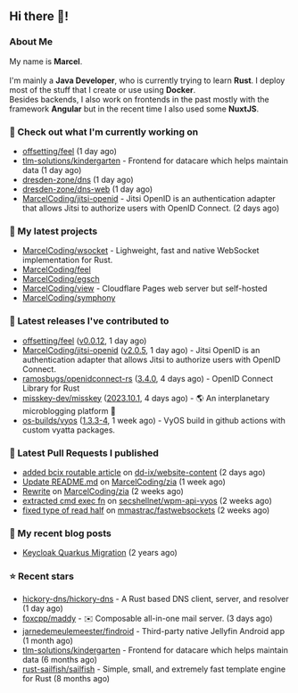## Hi there 👋!




### About Me

My name is **Marcel**.
<br><br>
I'm mainly a **Java Developer**, who is currently trying to learn **Rust**. I deploy most of the stuff that I create or use using **Docker**.
<br>
Besides backends, I also work on frontends in the past mostly with the framework **Angular** but in the recent time I also used some **NuxtJS**. 



### 👷 Check out what I'm currently working on

- [offsetting/feel](https://github.com/offsetting/feel) (1 day ago)
- [tlm-solutions/kindergarten](https://github.com/tlm-solutions/kindergarten) - Frontend for datacare which helps maintain data  (1 day ago)
- [dresden-zone/dns](https://github.com/dresden-zone/dns) (1 day ago)
- [dresden-zone/dns-web](https://github.com/dresden-zone/dns-web) (1 day ago)
- [MarcelCoding/jitsi-openid](https://github.com/MarcelCoding/jitsi-openid) - Jitsi OpenID is an authentication adapter that allows Jitsi to authorize users with OpenID Connect. (2 days ago)

### 🌱 My latest projects

- [MarcelCoding/wsocket](https://github.com/MarcelCoding/wsocket) - Lighweight, fast and native WebSocket implementation for Rust.
- [MarcelCoding/feel](https://github.com/MarcelCoding/feel)
- [MarcelCoding/egsch](https://github.com/MarcelCoding/egsch)
- [MarcelCoding/view](https://github.com/MarcelCoding/view) - Cloudflare Pages web server but self-hosted
- [MarcelCoding/symphony](https://github.com/MarcelCoding/symphony)

### 🔭 Latest releases I've contributed to

- [offsetting/feel](https://github.com/offsetting/feel) ([v0.0.12](https://github.com/offsetting/feel/releases/tag/v0.0.12), 1 day ago)
- [MarcelCoding/jitsi-openid](https://github.com/MarcelCoding/jitsi-openid) ([v2.0.5](https://github.com/MarcelCoding/jitsi-openid/releases/tag/v2.0.5), 1 day ago) - Jitsi OpenID is an authentication adapter that allows Jitsi to authorize users with OpenID Connect.
- [ramosbugs/openidconnect-rs](https://github.com/ramosbugs/openidconnect-rs) ([3.4.0](https://github.com/ramosbugs/openidconnect-rs/releases/tag/3.4.0), 4 days ago) - OpenID Connect Library for Rust
- [misskey-dev/misskey](https://github.com/misskey-dev/misskey) ([2023.10.1](https://github.com/misskey-dev/misskey/releases/tag/2023.10.1), 4 days ago) - 🌎 An interplanetary microblogging platform 🚀
- [os-builds/vyos](https://github.com/os-builds/vyos) ([1.3.3-4](https://github.com/os-builds/vyos/releases/tag/1.3.3-4), 1 week ago) - VyOS build in github actions with custom vyatta packages.

### 🔨 Latest Pull Requests I published

- [added bcix routable article](https://github.com/dd-ix/website-content/pull/6) on [dd-ix/website-content](https://github.com/dd-ix/website-content) (2 days ago)
- [Update README.md](https://github.com/MarcelCoding/zia/pull/106) on [MarcelCoding/zia](https://github.com/MarcelCoding/zia) (1 week ago)
- [Rewrite](https://github.com/MarcelCoding/zia/pull/105) on [MarcelCoding/zia](https://github.com/MarcelCoding/zia) (2 weeks ago)
- [extracted cmd exec fn](https://github.com/secshellnet/wpm-api-vyos/pull/1) on [secshellnet/wpm-api-vyos](https://github.com/secshellnet/wpm-api-vyos) (2 weeks ago)
- [fixed type of read half](https://github.com/mmastrac/fastwebsockets/pull/1) on [mmastrac/fastwebsockets](https://github.com/mmastrac/fastwebsockets) (2 weeks ago)

### 📜 My recent blog posts

- [Keycloak Quarkus Migration](https://m4rc3l.de/blog/keycloak-quarkus-migration) (2 years ago)

### ⭐ Recent stars

- [hickory-dns/hickory-dns](https://github.com/hickory-dns/hickory-dns) - A Rust based DNS client, server, and resolver (1 day ago)
- [foxcpp/maddy](https://github.com/foxcpp/maddy) - ✉️ Composable all-in-one mail server. (3 days ago)
- [jarnedemeulemeester/findroid](https://github.com/jarnedemeulemeester/findroid) - Third-party native Jellyfin Android app (1 month ago)
- [tlm-solutions/kindergarten](https://github.com/tlm-solutions/kindergarten) - Frontend for datacare which helps maintain data  (6 months ago)
- [rust-sailfish/sailfish](https://github.com/rust-sailfish/sailfish) - Simple, small, and extremely fast template engine for Rust (8 months ago)
